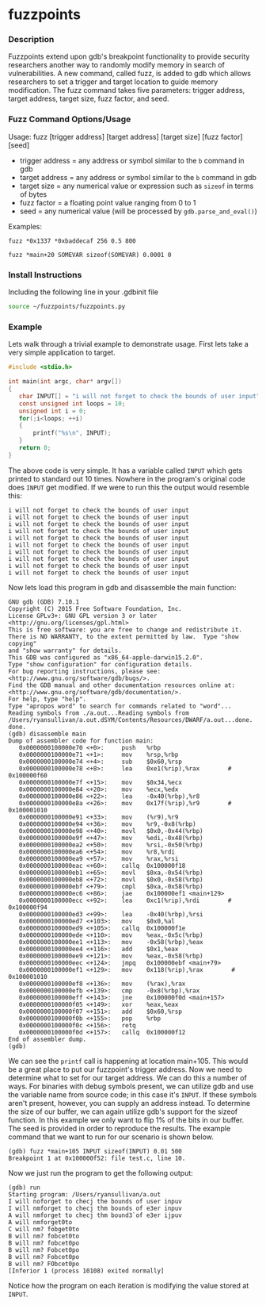# fuzzpoints

### Description
Fuzzpoints extend upon gdb's breakpoint functionality to provide security researchers another way to randomly modify memory in search of vulnerabilities. A new command, called fuzz, is added to gdb which allows researchers to set a trigger and target location to guide memory modification. The fuzz command takes five parameters: trigger address, target address, target size, fuzz factor, and seed.

### Fuzz Command Options/Usage
Usage: fuzz \[trigger address\] \[target address\] \[target size\] \[fuzz factor\] \[seed\]

- trigger address = any address or symbol similar to the ```b``` command in gdb 
- target address  = any address or symbol similar to the ```b``` command in gdb
- target size     = any numerical value or expression such as ```sizeof``` in terms of bytes
- fuzz factor     = a floating point value ranging from 0 to 1
- seed            = any numerical value (will be processed by ```gdb.parse_and_eval()```)

Examples:

```fuzz *0x1337 *0xbaddecaf 256 0.5 800```

```fuzz *main+20 SOMEVAR sizeof(SOMEVAR) 0.0001 0```

### Install Instructions
Including the following line in your .gdbinit file
```bash
source ~/fuzzpoints/fuzzpoints.py
```

### Example
Lets walk through a trivial example to demonstrate usage. First lets take a very simple application to target.
```C
#include <stdio.h>

int main(int argc, char* argv[])
{
   char INPUT[] = "i will not forget to check the bounds of user input";
   const unsigned int loops = 10;
   unsigned int i = 0;
   for(;i<loops; ++i)
   {   
       printf("%s\n", INPUT);
   }   
   return 0;
}
```
The above code is very simple. It has a variable called ```INPUT``` which gets printed to standard out 10 times. Nowhere in the program's original code does ```INPUT``` get modified. If we were to run this the output would resemble this:
```
i will not forget to check the bounds of user input
i will not forget to check the bounds of user input
i will not forget to check the bounds of user input
i will not forget to check the bounds of user input
i will not forget to check the bounds of user input
i will not forget to check the bounds of user input
i will not forget to check the bounds of user input
i will not forget to check the bounds of user input
i will not forget to check the bounds of user input
i will not forget to check the bounds of user input
```
Now lets load this program in gdb and disassemble the main function:
```
GNU gdb (GDB) 7.10.1
Copyright (C) 2015 Free Software Foundation, Inc.
License GPLv3+: GNU GPL version 3 or later <http://gnu.org/licenses/gpl.html>
This is free software: you are free to change and redistribute it.
There is NO WARRANTY, to the extent permitted by law.  Type "show copying"
and "show warranty" for details.
This GDB was configured as "x86_64-apple-darwin15.2.0".
Type "show configuration" for configuration details.
For bug reporting instructions, please see:
<http://www.gnu.org/software/gdb/bugs/>.
Find the GDB manual and other documentation resources online at:
<http://www.gnu.org/software/gdb/documentation/>.
For help, type "help".
Type "apropos word" to search for commands related to "word"...
Reading symbols from ./a.out...Reading symbols from /Users/ryansullivan/a.out.dSYM/Contents/Resources/DWARF/a.out...done.
done.
(gdb) disassemble main
Dump of assembler code for function main:
   0x0000000100000e70 <+0>:     push   %rbp
   0x0000000100000e71 <+1>:     mov    %rsp,%rbp
   0x0000000100000e74 <+4>:     sub    $0x60,%rsp
   0x0000000100000e78 <+8>:     lea    0xe1(%rip),%rax        # 0x100000f60
   0x0000000100000e7f <+15>:    mov    $0x34,%ecx
   0x0000000100000e84 <+20>:    mov    %ecx,%edx
   0x0000000100000e86 <+22>:    lea    -0x40(%rbp),%r8
   0x0000000100000e8a <+26>:    mov    0x17f(%rip),%r9        # 0x100001010
   0x0000000100000e91 <+33>:    mov    (%r9),%r9
   0x0000000100000e94 <+36>:    mov    %r9,-0x8(%rbp)
   0x0000000100000e98 <+40>:    movl   $0x0,-0x44(%rbp)
   0x0000000100000e9f <+47>:    mov    %edi,-0x48(%rbp)
   0x0000000100000ea2 <+50>:    mov    %rsi,-0x50(%rbp)
   0x0000000100000ea6 <+54>:    mov    %r8,%rdi
   0x0000000100000ea9 <+57>:    mov    %rax,%rsi
   0x0000000100000eac <+60>:    callq  0x100000f18
   0x0000000100000eb1 <+65>:    movl   $0xa,-0x54(%rbp)
   0x0000000100000eb8 <+72>:    movl   $0x0,-0x58(%rbp)
   0x0000000100000ebf <+79>:    cmpl   $0xa,-0x58(%rbp)
   0x0000000100000ec6 <+86>:    jae    0x100000ef1 <main+129>
   0x0000000100000ecc <+92>:    lea    0xc1(%rip),%rdi        # 0x100000f94
   0x0000000100000ed3 <+99>:    lea    -0x40(%rbp),%rsi
   0x0000000100000ed7 <+103>:   mov    $0x0,%al
   0x0000000100000ed9 <+105>:   callq  0x100000f1e
   0x0000000100000ede <+110>:   mov    %eax,-0x5c(%rbp)
   0x0000000100000ee1 <+113>:   mov    -0x58(%rbp),%eax
   0x0000000100000ee4 <+116>:   add    $0x1,%eax
   0x0000000100000ee9 <+121>:   mov    %eax,-0x58(%rbp)
   0x0000000100000eec <+124>:   jmpq   0x100000ebf <main+79>
   0x0000000100000ef1 <+129>:   mov    0x118(%rip),%rax        # 0x100001010
   0x0000000100000ef8 <+136>:   mov    (%rax),%rax
   0x0000000100000efb <+139>:   cmp    -0x8(%rbp),%rax
   0x0000000100000eff <+143>:   jne    0x100000f0d <main+157>
   0x0000000100000f05 <+149>:   xor    %eax,%eax
   0x0000000100000f07 <+151>:   add    $0x60,%rsp
   0x0000000100000f0b <+155>:   pop    %rbp
   0x0000000100000f0c <+156>:   retq   
   0x0000000100000f0d <+157>:   callq  0x100000f12
End of assembler dump.
(gdb)

```
We can see the ```printf``` call is happening at location main+105. This would be a great place to put our fuzzpoint's trigger address. Now we need to determine what to set for our target address. We can do this a number of ways. For binaries with debug symbols present, we can utilize gdb and use the variable name from source code; in this case it's ```INPUT```. If these symbols aren't present, however, you can supply an address instead. To determine the size of our buffer, we can again utilize gdb's support for the sizeof function. In this example we only want to flip 1% of the bits in our buffer. The seed is provided in order to reproduce the results. The example command that we want to run for our scenario is shown below.
```
(gdb) fuzz *main+105 INPUT sizeof(INPUT) 0.01 500
Breakpoint 1 at 0x100000f52: file test.c, line 10.
```
Now we just run the program to get the following output:
```
(gdb) run
Starting program: /Users/ryansullivan/a.out
I will noforget to checj the bounds of user inpuv
I will nmforget to checj thm bounds of e3er inpuv
A will nmforget to checj thm bound3`of e3er ijpuv
A will nmforget0to
C will nm? fobget0to
B will nm? fobcet0to
B will nm? fobcet0po
B will nm? Fobcet0po
B will nm? Fobcet0po
B will nm? FObcet0po
[Inferior 1 (process 10108) exited normally]
```
Notice how the program on each iteration is modifying the value stored at ```INPUT```.
